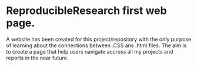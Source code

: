 ReproducibleResearch first web page.
====================


A website has been created for this project/repository with the only purpose of learning about the connections between .CSS 
ans .html files. The aim is to create a page that help users navigate accross all my projects and reports in the near future. 


